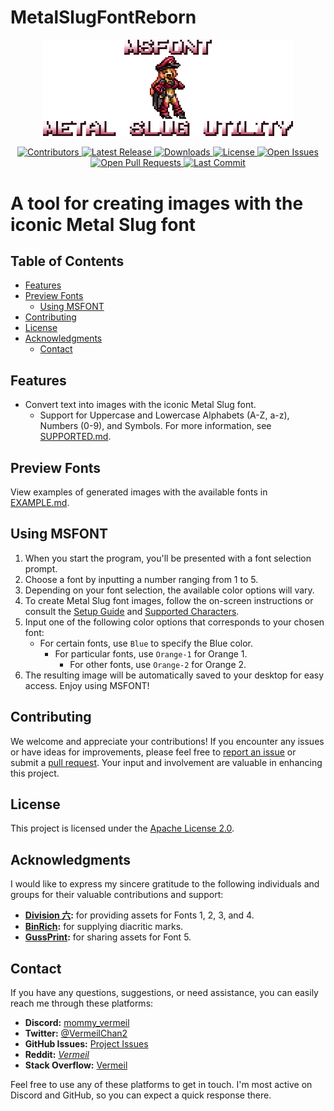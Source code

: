 # MetalSlugFontReborn

<p align="center">
  <a href="https://github.com/VermeilChan/MetalSlugFontReborn">
    <img src="Assets/Markdown/Readme/Metal-Slug-Font-Reborn-Banner.png" width="400" alt="MSFONT logo">
  </a>
</p>

<p align="center">
  <a href="https://github.com/VermeilChan/MetalSlugFontReborn/graphs/contributors" target="_blank">
    <img alt="Contributors" src="https://img.shields.io/github/contributors/VermeilChan/MetalSlugFontReborn.svg?color=blue" />
  </a>
  <a href="https://github.com/VermeilChan/MetalSlugFontReborn/releases" target="_blank">
    <img alt="Latest Release" src="https://img.shields.io/github/release/VermeilChan/MetalSlugFontReborn.svg?color=green" />
  </a>
  <a href="https://github.com/VermeilChan/MetalSlugFontReborn/releases" target="_blank">
    <img alt="Downloads" src="https://img.shields.io/github/downloads/VermeilChan/MetalSlugFontReborn/total.svg?color=orange" />
  </a>
  <a href="https://github.com/VermeilChan/MetalSlugFontReborn/blob/Development/LICENSE" target="_blank">
    <img alt="License" src="https://img.shields.io/github/license/VermeilChan/MetalSlugFontReborn.svg?color=purple" />
  </a>
  <a href="https://github.com/VermeilChan/MetalSlugFontReborn/issues" target="_blank">
    <img alt="Open Issues" src="https://img.shields.io/github/issues/VermeilChan/MetalSlugFontReborn.svg?color=red" />
  </a>
  <a href="https://github.com/VermeilChan/MetalSlugFontReborn/pulls" target="_blank">
    <img alt="Open Pull Requests" src="https://img.shields.io/github/issues-pr/VermeilChan/MetalSlugFontReborn.svg?color=yellow" />
  </a>
  <a href="https://github.com/VermeilChan/MetalSlugFontReborn/commits/Development" target="_blank">
    <img alt="Last Commit" src="https://img.shields.io/github/last-commit/VermeilChan/MetalSlugFontReborn.svg?color=green" />
  </a>
</p>

# A tool for creating images with the iconic Metal Slug font

## Table of Contents
- [Features](#features)
- [Preview Fonts](#preview-fonts)
  - [Using MSFONT](#using-msfont)
- [Contributing](#contributing)
- [License](#license)
- [Acknowledgments](#acknowledgments)
  - [Contact](#contact)

## Features
- Convert text into images with the iconic Metal Slug font.
  - Support for Uppercase and Lowercase Alphabets (A-Z, a-z), Numbers (0-9), and Symbols.
  For more information, see [SUPPORTED.md](Documentation/SUPPORTED.md).

## Preview Fonts
View examples of generated images with the available fonts in [EXAMPLE.md](EXAMPLE.md).

## Using MSFONT

1. When you start the program, you'll be presented with a font selection prompt.
2. Choose a font by inputting a number ranging from 1 to 5.
3. Depending on your font selection, the available color options will vary.
4. To create Metal Slug font images, follow the on-screen instructions or consult the [Setup Guide](GUIDE.md) and [Supported Characters](Documentation/SUPPORTED.md).
5. Input one of the following color options that corresponds to your chosen font:
   - For certain fonts, use `Blue` to specify the Blue color.
     - For particular fonts, use `Orange-1` for Orange 1.
       - For other fonts, use `Orange-2` for Orange 2.
6. The resulting image will be automatically saved to your desktop for easy access. Enjoy using MSFONT!

## Contributing

We welcome and appreciate your contributions! If you encounter any issues or have ideas for improvements, please feel free to [report an issue](https://github.com/VermeilChan/MetalSlugFontReborn/issues) or submit a [pull request](https://github.com/VermeilChan/MetalSlugFontReborn/pulls). Your input and involvement are valuable in enhancing this project.

## License
This project is licensed under the [Apache License 2.0](LICENSE).

## Acknowledgments

I would like to express my sincere gratitude to the following individuals and groups for their valuable contributions and support:

- [**Division 六**](https://6th-divisions-den.com/)**:** for providing assets for Fonts 1, 2, 3, and 4.
- [**BinRich**](https://discord.com/users/477459550904254464/)**:** for supplying diacritic marks.
- [**GussPrint**](https://www.spriters-resource.com/submitter/Gussprint/)**:** for sharing assets for Font 5.

## Contact
If you have any questions, suggestions, or need assistance, you can easily reach me through these platforms:

- **Discord:** [mommy_vermeil](https://discord.com/users/857841811736100925)
- **Twitter:** [@VermeilChan2](https://twitter.com/VermeilChan2)
- **GitHub Issues:** [Project Issues](https://github.com/VermeilChan/MetalSlugFontReborn/issues)
- **Reddit:** [_Vermeil_](https://www.reddit.com/user/_Vermeil_)
- **Stack Overflow:** [Vermeil](https://stackoverflow.com/users/20787000/vermeil)

Feel free to use any of these platforms to get in touch. I'm most active on Discord and GitHub, so you can expect a quick response there.
